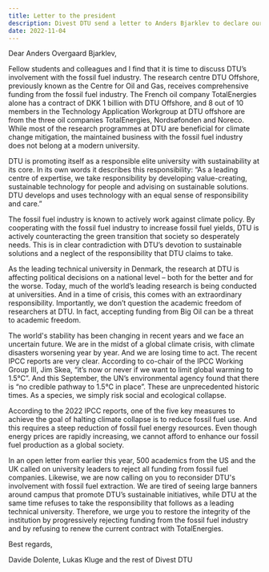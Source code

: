 ```yaml
---
title: Letter to the president
description: Divest DTU send a letter to Anders Bjarklev to declare our goal of cutting the ties between DTU and Big Oil.
date: 2022-11-04
---
```


Dear Anders Overgaard Bjarklev,

Fellow students and colleagues and I find that it is time to discuss DTU’s involvement with the fossil fuel industry. The research centre DTU Offshore, previously known as the Centre for Oil and Gas, receives comprehensive funding from the fossil fuel industry. The French oil company TotalEnergies alone has a contract of DKK 1 billion with DTU Offshore, and 8 out of 10 members in the Technology Application Workgroup at DTU offshore are from the three oil companies TotalEnergies, Nordsøfonden and Noreco. While most of the research programmes at DTU are beneficial for climate change mitigation, the maintained business with the fossil fuel industry does not belong at a modern university.

DTU is promoting itself as a responsible elite university with sustainability at its core. In its own words it describes this responsibility: “As a leading centre of expertise, we take responsibility by developing value-creating, sustainable technology for people and advising on sustainable solutions. DTU develops and uses technology with an equal sense of responsibility and care.”

The fossil fuel industry is known to actively work against climate policy. By cooperating with the fossil fuel industry to increase fossil fuel yields, DTU is actively counteracting the green transition that society so desperately needs. This is in clear contradiction with DTU’s devotion to sustainable solutions and a neglect of the responsibility that DTU claims to take.

As the leading technical university in Denmark, the research at DTU is affecting political decisions on a national level – both for the better and for the worse. Today, much of the world’s leading research is being conducted at universities. And in a time of crisis, this comes with an extraordinary responsibility. Importantly, we don’t question the academic freedom of researchers at DTU. In fact, accepting funding from Big Oil can be a threat to academic freedom.

The world's stability has been changing in recent years and we face an uncertain future. We are in the midst of a global climate crisis, with climate disasters worsening year by year. And we are losing time to act. The recent IPCC reports are very clear. According to co-chair of the IPCC Working Group III, Jim Skea, “it’s now or never if we want to limit global warming to 1.5°C”. And this September, the UN’s environmental agency found that there is “no credible pathway to 1.5°C in place”. These are unprecedented historic times. As a species, we simply risk social and ecological collapse.

According to the 2022 IPCC reports, one of the five key measures to achieve the goal of halting climate collapse is to reduce fossil fuel use. And this requires a steep reduction of fossil fuel energy resources. Even though energy prices are rapidly increasing, we cannot afford to enhance our fossil fuel production as a global society.

In an open letter from earlier this year, 500 academics from the US and the UK called on university leaders to reject all funding from fossil fuel companies. Likewise, we are now calling on you to reconsider DTU's involvement with fossil fuel extraction. We are tired of seeing large banners around campus that promote DTU’s sustainable initiatives, while DTU at the same time refuses to take the responsibility that follows as a leading technical university. Therefore, we urge you to restore the integrity of the institution by progressively rejecting funding from the fossil fuel industry and by refusing to renew the current contract with TotalEnergies.

Best regards,

Davide Dolente, Lukas Kluge and the rest of Divest DTU